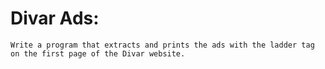 # Divar Ads:
```text
Write a program that extracts and prints the ads with the ladder tag on the first page of the Divar website.
```
